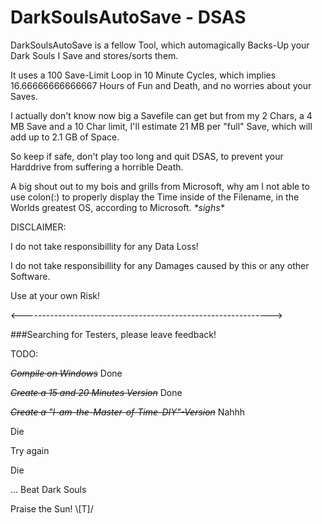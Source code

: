 # DarkSoulsAutoSave - DSAS

DarkSoulsAutoSave is a fellow Tool, which automagically Backs-Up your Dark Souls I Save and stores/sorts them.

It uses a 100 Save-Limit Loop in 10 Minute Cycles, which implies 16.66666666666667 Hours of Fun and Death, and no worries about your Saves.

I actually don't know now big a Savefile can get but from my 2 Chars, a 4 MB Save and a 10 Char limit, I'll estimate 21 MB per "full" Save, which will add up to 2.1 GB of Space.

So keep if safe, don't play too long and quit DSAS, to prevent your Harddrive from suffering a horrible Death.

A big shout out to my bois and grills from Microsoft, why am I not able to use colon(:) to properly display the Time inside of the Filename, in the Worlds greatest OS, according to Microsoft. _\*sighs\*_


DISCLAIMER:

I do not take responsibillity for any Data Loss!

I do not take responsibillity for any Damages caused by this or any other Software.

Use at your own Risk!

<-------------------------------------------------------------->


###Searching for Testers, please leave feedback!

TODO:

~~*Compile on Windows*~~  Done

~~*Create a 15 and 20 Minutes Version*~~  Done

~~*Create a "I-am-the-Master-of-Time-DIY"-Version*~~  Nahhh

Die

Try again

Die

...
Beat Dark Souls

Praise the Sun! \\\[T]/
